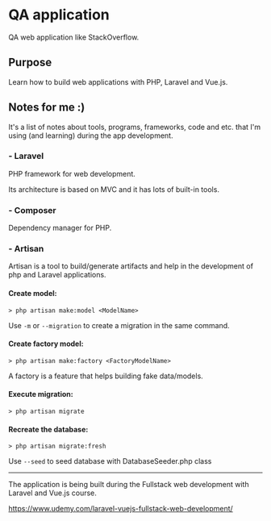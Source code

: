 # QA application

QA web application like StackOverflow.

## Purpose

Learn how to build web applications with PHP, Laravel and Vue.js.

## Notes for me :)

It's a list of notes about tools, programs, frameworks, code and etc. that I'm using (and learning) during the app development.

### - Laravel

PHP framework for web development.

Its architecture is based on MVC and it has lots of built-in tools.

### - Composer

Dependency manager for PHP.

### - Artisan

Artisan is a tool to build/generate artifacts and help in the development of php and Laravel applications.

#### Create model:
```
> php artisan make:model <ModelName>
```
Use `-m` or `--migration` to create a migration in the same command.

#### Create factory model:
```
> php artisan make:factory <FactoryModelName>
```

A factory is a feature that helps building fake data/models.

#### Execute migration:
```
> php artisan migrate
```

#### Recreate the database:
```
> php artisan migrate:fresh
```

Use `--seed` to seed database with DatabaseSeeder.php class

---

The application is being built during the Fullstack web development with Laravel and Vue.js course.

https://www.udemy.com/laravel-vuejs-fullstack-web-development/